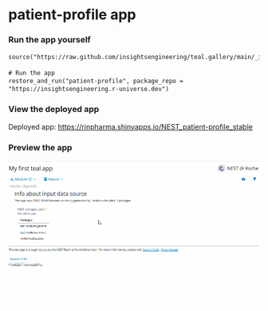 
<!-- Generated by app_readme_template.Rmd and generate_app_readme.R: do not edit by hand-->

# patient-profile app

### Run the app yourself

    source("https://raw.github.com/insightsengineering/teal.gallery/main/_internal/utils/sourceme.R")

    # Run the app
    restore_and_run("patient-profile", package_repo = "https://insightsengineering.r-universe.dev")

### View the deployed app

Deployed app:
<https://rinpharma.shinyapps.io/NEST_patient-profile_stable>

### Preview the app

![](../_internal/quarto/assets/img/patient-profile.gif)<!-- -->
